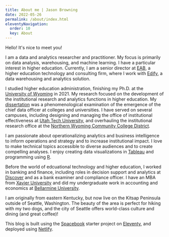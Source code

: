 ```yaml
---
title: About me | Jason Browning
date: 2022-05-26
permalink: /about/index.html
eleventyNavigation:
  order: 10
  key: About 
---
```


Hello!  It's nice to meet you!

I am a data and analytics researcher and practitioner.  My focus is primarily on data analysis, warehousing, and machine learning.  I have a particular interest in higher education.  Currently, I am a senior director at [EAB](http://www.eab.com), a higher education technology and consulting firm, where I work with [Edify](https://eab.com/products/edify/), a data warehousing and analytics solution.

I studied higher education administration, finishing my Ph.D. at the [University of Wyoming](http://www.uwyo.edu/) in 2021.  My research focused on the development of the institutional research and analytics functions in higher education.  My [dissertation](https://drive.google.com/file/d/1ntpkB_YvK2n_EiG0n0SecYI8HglEJAse/view?usp=sharing) was a phenomenological examination of the emergence of the chief data officer at colleges and universities.  I have served on several campuses, including designing and managing the office of institutional effectiveness at [Utah Tech University](https://utahtech.edu/), and overhauling the institutional research office at the [Northern Wyoming Community College District](http://www.sheridan.edu/).  

I am passionate about operationalizing analytics and business intelligence to inform operations and strategy and to increase institutional impact.  I love to make technical topics accessible to diverse audiences and to create compelling analyses.  I enjoy creating data visualizations in [Tableau](http://www.tableau.com) and programming using [R](https://www.r-project.org/).

Before the world of edcuational technology and higher education, I worked in banking and finance, including roles in decision support and analytics at [Discover](http://www.discover.com) and as a bank examiner and compliance officer.  I have an MBA from [Xavier University](http://www.xavier.edu) and did my undergraduate work in accounting and economics at [Bellarmine University](http://www.bellarmine.edu).

I am originally from eastern Kentucky, but now live on the Kitsap Peninsula outside of Seattle, Washington.  The beauty of the area is perfect for hiking with my two dogs, and the city of Seattle offers world-class culture and dining (and great coffee)!

This blog is built using the [Spacebook](http://spacebook.app) starter project on [Eleventy](https://www.11ty.dev/), and deployed using [Netlify](https://www.netlify.com/).
